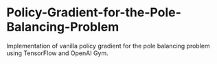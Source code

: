# Policy-Gradient-for-the-Pole-Balancing-Problem
Implementation of vanilla policy gradient for the pole balancing problem using TensorFlow and OpenAI Gym.
